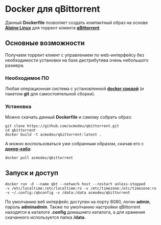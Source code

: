 # Docker для qBittorrent

Данный **Dockerfile** позволяет создать компактный образ на основе [**Alpine Linux**](https://alpinelinux.org/) для торрент клиента [**qBittorrent**](https://www.qbittorrent.org).

## Основные возможности

Получаем торрент клиент с управлением по web-интерфейсу без необходимости установки на базе дистрибутива очень небольшого размера.

### Необходимое ПО

Любая операционная система с установленной [**docker средой**](https://www.docker.com) (и пакетом **git** для самостоятельной сборки).

### Установка

Можно скачать данный **Dockerfile** и самому собрать образ:

```
git clone https://github.com/acmodeu/qbittorrent.git
cd qbittorrent
docker build -t acmodeu/qbittorrent:latest .
```

А можно воспользоваться уже собранным образом, скачав его с [**докер-хаба**](https://hub.docker.com/repository/docker/acmodeu/qbittorrent):

```
docker pull acmodeu/qbittorrent
```

## Запуск и доступ

```
docker run -d --name qbt --network host --restart unless-stopped
-v /etc/localtime:/etc/localtime:ro -v /etc/timezone:/etc/timezone:ro
-v ~/.config:/qbconfig -v /data:/data acmodeu/qbittorrent
```
По умолчанию веб интерфейс доступен на порту 8080, логин **admin**, пароль **adminadmin**.
Также по умолчанию настройки qBittorrent находятся в каталоге **.config** домашнего каталога,
а для хранения скачанного используется папка **/data**.
